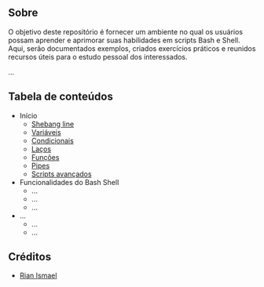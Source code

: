 ## Sobre

O objetivo deste repositório é fornecer um ambiente no qual os usuários possam aprender e aprimorar suas habilidades em scripts Bash e Shell. Aqui, serão documentados exemplos, criados exercícios práticos e reunidos recursos úteis para o estudo pessoal dos interessados.

...

## Tabela de conteúdos

- Início
    - [Shebang line](link-shebang_line-readme)
    - [Variáveis](link-variavies-readme)
    - [Condicionais](link-condicionais-readme)
    - [Laços](link-lacos-readme)
    - [Funções](link-funcoes-readme)
    - [Pipes](link-pipes-readme)
    - [Scripts avançados](link-scripts_avancados-readme)
- Funcionalidades do Bash Shell
    - ...
    - ...
    - ...
- ...
    - ...
    - ...


## Créditos

- [Rian Ismael](https://github.com/Rian-Ismael/)